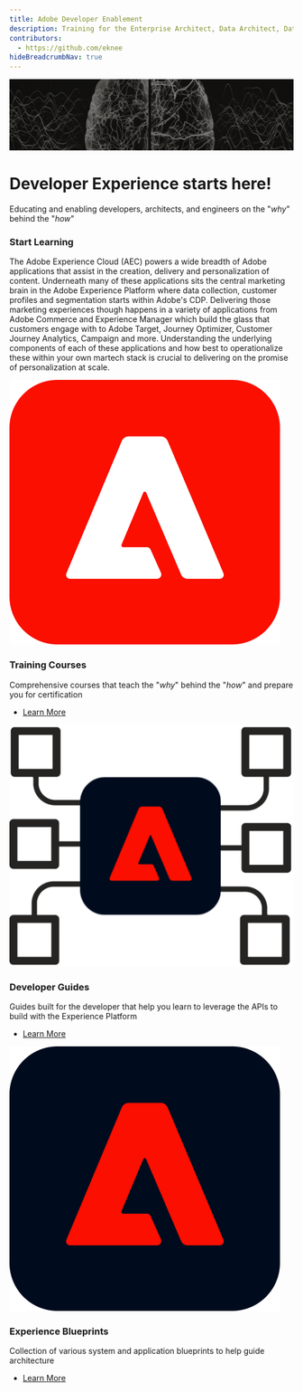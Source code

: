 ```yaml
---
title: Adobe Developer Enablement
description: Training for the Enterprise Architect, Data Architect, Data Engineer and general developer
contributors:
  - https://github.com/eknee
hideBreadcrumbNav: true 
---
```


<Hero slots="image, heading, text" variant="fullwidth" background="rgb(51, 51, 51)"/>

![Hero Image](images/dep-hero-v2.png)

# Developer Experience starts here!

Educating and enabling developers, architects, and engineers on the "_why_" behind the "_how_"
<TitleBlock slots="heading, text" theme="light" />

### Start Learning

The Adobe Experience Cloud (AEC) powers a wide breadth of Adobe applications that assist in the creation, delivery and personalization of content.  Underneath many of these applications sits the central marketing brain in the Adobe Experience Platform where data collection, customer profiles and segmentation starts within Adobe's CDP. Delivering those marketing experiences though happens in a variety of applications from Adobe Commerce and Experience Manager which build the glass that customers engage with to Adobe Target, Journey Optimizer, Customer Journey Analytics, Campaign and more.  Understanding the underlying components of each of these applications and how best to operationalize these within your own martech stack is crucial to delivering on the promise of personalization at scale.

<TextBlock slots="image, heading, text, links" width="33%" />

![Experience Cloud Logo](aec-logo.svg)

### Training Courses

Comprehensive courses that teach the "_why_" behind the "_how_" and prepare you for certification

* [Learn More](/courses/)

<TextBlock slots="image, heading, text, links" width="33%" />

![Experience Platform Logo](images/aep-foundation.png)

### Developer Guides

Guides built for the developer that help you learn to leverage the APIs to build with the Experience Platform

* [Learn More](/guides/)

<TextBlock slots="image, heading, text, links" width="33%" />

![Experience Platform Logo](aep-logo.svg)

### Experience Blueprints

Collection of various system and application blueprints to help guide architecture

* [Learn More](https://experienceleague.adobe.com/docs/blueprints-learn/architecture/overview.html?lang=en)
